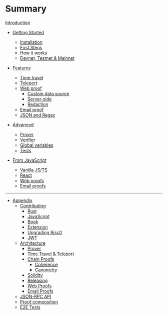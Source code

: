 # Summary

[Introduction](./introduction.md)

- [Getting Started]()

  - [Installation](./getting-started/installation.md)
  - [First Steps](./getting-started/first-steps.md)
  - [How it works](./getting-started/how-it-works.md)
  - [Devnet, Testnet & Mainnet](./getting-started/dev-and-production.md)

- [Features]()

  - [Time travel](./features/time-travel.md)
  - [Teleport](./features/teleport.md)
  - [Web proof](./features/web.md)
    - [Custom data source](./web-proof/quickstart-guide.md)
    - [Server-side](./web-proof/server-side.md)
    - [Redaction](./web-proof/redaction.md)
  - [Email proof](./features/email.md)
  - [JSON and Regex](./features/json-and-regex.md)

- [Advanced]()

  - [Prover](./advanced/prover.md)
  - [Verifier](./advanced/verifier.md)
  - [Global variables](./advanced/prover-global-variables.md)
  - [Tests](./advanced/tests.md)

- [From JavaScript]()
  - [Vanilla JS/TS](./javascript/javascript.md)
  - [React](./javascript/react-hooks.md)
  - [Web proofs](./javascript/web-proofs.md)
  - [Email proofs](./javascript/email-proofs.md)

---

- [Appendix]()
  - [Contributing](./appendix/contributing/overview.md)
    - [Rust](./appendix/contributing/rust.md)
    - [JavaScript](./appendix/contributing/javascript.md)
    - [Book](./appendix/contributing/book.md)
    - [Extension](./appendix/contributing/extension.md)
    - [Upgrading Risc0](./appendix/contributing/upgrading_risc0.md)
    - [JWT](./appendix/contributing/jwt.md)
  - [Architecture](./appendix/architecture/overview.md)
    - [Prover](./appendix/architecture/prover.md)
    - [Time Travel & Teleport](./appendix/architecture/time_travel_teleport.md)
    - [Chain Proofs](./appendix/architecture/chain_proof.md)
      - [Coherence](./appendix/architecture/chain_proof/coherence.md)
      - [Canonicity](./appendix/architecture/chain_proof/canonicity.md)
    - [Solidity](./appendix/architecture/solidity.md)
    - [Releasing](./appendix/architecture/releasing.md)
    - [Web Proofs](./appendix/architecture/web_proof.md)
    - [Email Proofs](./appendix/architecture/email_proof.md)
  - [JSON-RPC API](./appendix/api.md)
  - [Proof composition](./appendix/proof_composition.md)
  - [E2E Tests](./appendix/e2e-tests/e2e-test-setup.md)
